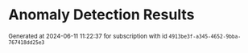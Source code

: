 # Anomaly Detection Results


<sup>Generated at 2024-06-11 11:22:37 for subscription with id `4913be3f-a345-4652-9bba-767418dd25e3`</sup>
